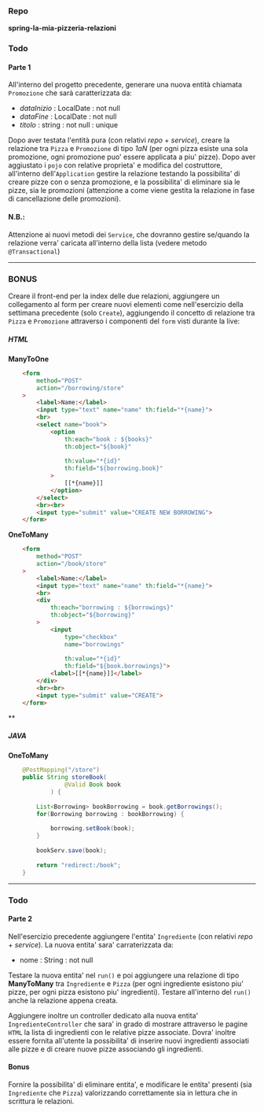 ### Repo
**spring-la-mia-pizzeria-relazioni**

### Todo
#### Parte 1
All'interno del progetto precedente, generare una nuova entità chiamata `Promozione` che sarà caratterizzata da:
- *dataInizio* : LocalDate : not null
- *dataFine* : LocalDate : not null
- *titolo* : string : not null : unique

Dopo aver testata l'entità pura (con relativi *repo* + *service*), creare la relazione tra `Pizza` e `Promozione` di tipo *1aN* (per ogni pizza esiste una sola promozione, ogni promozione puo' essere applicata a piu' pizze).
Dopo aver aggiustato i `pojo` con relative proprieta' e modifica del costruttore, all'interno dell'`Application` gestire la relazione testando la possibilita' di creare pizze con o senza promozione, e la possibilita' di eliminare sia le pizze, sia le promozioni (attenzione a come viene gestita la relazione in fase di cancellazione delle promozioni).

#### N.B.:
Attenzione ai nuovi metodi dei `Service`, che dovranno gestire se/quando la relazione verra' caricata all'interno della lista (vedere metodo `@Transactional`)

---

### **BONUS**
Creare il front-end per la index delle due relazioni, aggiungere un collegamento al form per creare nuovi elementi come nell'esercizio della settimana precedente (solo `Create`), aggiungendo il concetto di relazione tra `Pizza` e `Promozione` attraverso i componenti del `form` visti durante la live: 

##### HTML
**ManyToOne**
```html
	<form
		method="POST"
		action="/borrowing/store"
	>
		<label>Name:</label>
		<input type="text" name="name" th:field="*{name}">
		<br>
		<select name="book">
			<option
				th:each="book : ${books}"
				th:object="${book}"
				
				th:value="*{id}"
				th:field="${borrowing.book}"
			>
				[[*{name}]]
			</option>
		</select>
		<br><br>
		<input type="submit" value="CREATE NEW BORROWING">
	</form>
```

**OneToMany**
```html
	<form
		method="POST"
		action="/book/store"
	>
		<label>Name:</label>
		<input type="text" name="name" th:field="*{name}">
		<br>
		<div
			th:each="borrowing : ${borrowings}"
			th:object="${borrowing}"
		>
			<input 
				type="checkbox" 
				name="borrowings" 
				
				th:value="*{id}" 
				th:field="${book.borrowings}">
			<label>[[*{name}]]</label>
		</div>
		<br><br>
		<input type="submit" value="CREATE">
	</form>
```

**
##### JAVA
**OneToMany**
```java
	@PostMapping("/store")
	public String storeBook(
				@Valid Book book
			) {
		
		List<Borrowing> bookBorrowing = book.getBorrowings();
		for(Borrowing borrowing : bookBorrowing) {
			
			borrowing.setBook(book);
		}
		
		bookServ.save(book);
		
		return "redirect:/book";
	}
```

---

### Todo
#### Parte 2
Nell'esercizio precedente aggiungere l'entita' `Ingrediente` (con relativi *repo* + *service*). La nuova entita' sara' carraterizzata da:
- nome : String : not null

Testare la nuova entita' nel `run()` e poi aggiungere una relazione di tipo **ManyToMany** tra `Ingrediente` e `Pizza` (per ogni ingrediente esistono piu' pizze, per ogni pizza esistono piu' ingredienti). Testare all'interno del `run()` anche la relazione appena creata.

Aggiungere inoltre un controller dedicato alla nuova entita' `IngredienteController` che sara' in grado di mostrare attraverso le pagine `HTML` la lista di ingredienti con le relative pizze associate. Dovra' inoltre essere fornita all'utente la possibilita' di inserire nuovi ingredienti associati alle pizze e di creare nuove pizze associando gli ingredienti.

#### **Bonus**
Fornire la possibilita' di eliminare entita', e modificare le entita' presenti (sia `Ingrediente` che `Pizza`) valorizzando correttamente sia in lettura che in scrittura le relazioni.

